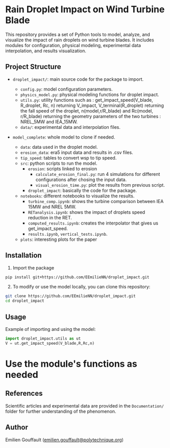 
# Rain Droplet Impact on Wind Turbine Blade

This repository provides a set of Python tools to model, analyze, and visualize the impact of rain droplets on wind turbine blades. It includes modules for configuration, physical modeling, experimental data interpolation, and results visualization.

## Project Structure

- `droplet_impact/`: main source code for the package to import.
  - `config.py`: model configuration parameters.
  - `physics_model.py`: physical modeling functions for droplet impact.
  - `utils.py`: utility functions such as : get_impact_speed(V_blade, R_droplet, Rc, n) returning V_impact, V_terminal(R_droplet) returning the fall speed of the droplet, n(model,r/R_blade) and Rc(model, r/R_blade) returning the geometry parameters of the two turbines : NREL_5MW and IEA_15MW.
  - `data/`: experimental data and interpolation files.

- `model_complete`: whole model to clone if needed.
  - `data`: data used in the droplet model.
  - `erosion_data`: era5 input data and results in .csv files.
  - `tip_speed`: tables to convert wsp to tip speed.
  - `src`: python scripts to run the model.
     - `erosion`: scripts linked to erosion
         - `calculate_erosion_final.py`: run 4 simulations for different configurations after chosing the input data.
         - `visual_erosion_time.py`: plot the results from previous script.
     - `droplet_impact`: basically the code for the package.
  - `notebooks`: different notebooks to visualize the results.
     - `turbine_comp.ipynb`: shows the turbine comparison between IEA 15MW and NREL 5MW.
     - `RETanalysis.ipynb`: shows the impact of droplets speed reduction in the RET.
     - `computed_results.ipynb`: creates the interpolator that gives us get_impact_speed.
     - `results.ipynb`, `vertical_tests.ipynb`.
  - `plots`: interesting plots for the paper


## Installation

1. Import the package
```bash
pip install git+https://github.com/EEmilieNN/droplet_impact.git
```

2. To modify or use the model locally, you can clone this repository:
```bash
git clone https://github.com/EEmilieNN/droplet_impact.git
cd droplet_impact
```

## Usage

Example of importing and using the model:

```python
import droplet_impact.utils as ut
V = ut.get_impact_speed(V_blade,R,Rc,n)
```
# Use the module's functions as needed


## References

Scientific articles and experimental data are provided in the `Documentation/` folder for further understanding of the phenomenon.

## Author

Emilien Gouffault (emilien.gouffault@polytechnique.org)